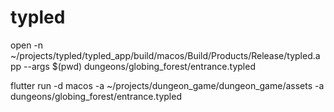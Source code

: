 # typled

open -n ~/projects/typled/typled_app/build/macos/Build/Products/Release/typled.app --args $(pwd) dungeons/globing_forest/entrance.typled

flutter run -d macos -a ~/projects/dungeon_game/dungeon_game/assets -a dungeons/globing_forest/entrance.typled
